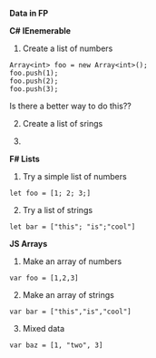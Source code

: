 **Data in FP**

**C# IEnemerable**

1.  Create a list of numbers

```
Array<int> foo = new Array<int>();
foo.push(1);
foo.push(2);
foo.push(3);

```
Is there a better way to do this??

2.  Create a list of srings

3.  

**F# Lists**

1.  Try a simple list of numbers

```
let foo = [1; 2; 3;]

```
2.  Try a list of strings

```
let bar = ["this"; "is";"cool"]

```

**JS Arrays**

1.  Make an array of numbers

```
var foo = [1,2,3]

```
2.  Make an array of strings

```
var bar = ["this","is","cool"]

```
3.  Mixed data

```
var baz = [1, "two", 3]
```